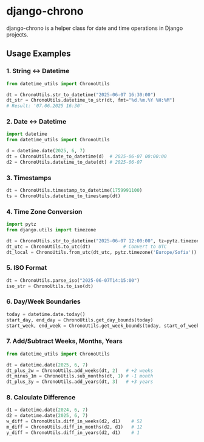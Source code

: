 # django-chrono

django-chrono is a helper class for date and time operations in Django projects.

## Usage Examples


### 1. String ↔ Datetime

```python
from datetime_utils import ChronoUtils

dt = ChronoUtils.str_to_datetime("2025-06-07 16:30:00")
dt_str = ChronoUtils.datetime_to_str(dt, fmt="%d.%m.%Y %H:%M")
# Result: '07.06.2025 16:30'
```

### 2. Date ↔ Datetime

```python
import datetime
from datetime_utils import ChronoUtils

d = datetime.date(2025, 6, 7)
dt = ChronoUtils.date_to_datetime(d)  # 2025-06-07 00:00:00
d2 = ChronoUtils.datetime_to_date(dt) # 2025-06-07
```

### 3. Timestamps

```python
dt = ChronoUtils.timestamp_to_datetime(1759991100)
ts = ChronoUtils.datetime_to_timestamp(dt)
```

### 4. Time Zone Conversion

```python
import pytz
from django.utils import timezone

dt = ChronoUtils.str_to_datetime("2025-06-07 12:00:00", tz=pytz.timezone('Europe/Sofia'))
dt_utc = ChronoUtils.to_utc(dt)            # Convert to UTC
dt_local = ChronoUtils.from_utc(dt_utc, pytz.timezone('Europe/Sofia'))  # Convert back
```

### 5. ISO Format

```python
dt = ChronoUtils.parse_iso("2025-06-07T14:15:00")
iso_str = ChronoUtils.to_iso(dt)
```

### 6. Day/Week Boundaries

```python
today = datetime.date.today()
start_day, end_day = ChronoUtils.get_day_bounds(today)
start_week, end_week = ChronoUtils.get_week_bounds(today, start_of_week=0)  # Monday
```

### 7. Add/Subtract Weeks, Months, Years

```python
from datetime_utils import ChronoUtils

dt = datetime.date(2025, 6, 7)
dt_plus_2w = ChronoUtils.add_weeks(dt, 2)   # +2 weeks
dt_minus_1m = ChronoUtils.sub_months(dt, 1) # -1 month
dt_plus_3y = ChronoUtils.add_years(dt, 3)   # +3 years
```

### 8. Calculate Difference

```python
d1 = datetime.date(2024, 6, 7)
d2 = datetime.date(2025, 6, 7)
w_diff = ChronoUtils.diff_in_weeks(d2, d1)    # 52
m_diff = ChronoUtils.diff_in_months(d2, d1)   # 12
y_diff = ChronoUtils.diff_in_years(d2, d1)    # 1
```